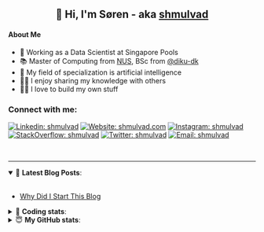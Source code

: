 <h2 align="center">
	👋 Hi, I'm Søren - aka <a href="https://shmulvad.com">shmulvad</a>
</h2>

#### About Me
- 🤖 Working as a Data Scientist at Singapore Pools
- 📚 Master of Computing from [NUS], BSc from [@diku-dk]
- 🧠 My field of specialization is artificial intelligence
- 👨‍🏫 I enjoy sharing my knowledge with others
- 👨‍💻 I love to build my own stuff

### Connect with me:

[![Linkedin: shmulvad](https://img.shields.io/badge/shmulvad-blue?style=flat&logo=Linkedin&logoColor=white)][linkedin]
[![Website: shmulvad.com](https://img.shields.io/badge/shmulvad.com-47CCCC?&style=flat&logo=Google-Chrome&logoColor=white)][website]
[![Instagram: shmulvad](https://img.shields.io/badge/-@shmulvad-purple?style=flat&logo=Instagram&logoColor=white)][instagram]
[![StackOverflow: shmulvad](https://img.shields.io/badge/shmulvad-FE7A16?style=flat&logo=stack-overflow&logoColor=white)][stackOverflow]
[![Twitter: shmulvad](https://img.shields.io/badge/@shmulvad-1ca0f1?style=flat&logo=twitter&logoColor=white)][twitter]
[![Email: shmulvad](https://img.shields.io/badge/shmulvad-D14836?style=flat&logo=gmail&logoColor=white)][mail]

<br />

---

<details open>
 <summary>📕 <b>Latest Blog Posts</b>: </summary>

<br>

<!-- BLOG-POST-LIST:START -->
- [Why Did I Start This Blog](https://shmulvad.com/blog/why-did-start-this-blog)
<!-- BLOG-POST-LIST:END -->

</details>

<!-- --- -->

<details>
 <summary>🤖 <b>Coding stats</b>: </summary>

<br>

NOTE: Doesn't track coding at work or work done in environments such as Jupyter Notebooks.

<!--START_SECTION:waka-->
![Code Time](http://img.shields.io/badge/Code%20Time-2%2C078%20hrs%2048%20mins-blue)

**I'm a Night 🦉** 

```text
🌞 Morning                505 commits         ██░░░░░░░░░░░░░░░░░░░░░░░   08.76 % 
🌆 Daytime                1507 commits        ███████░░░░░░░░░░░░░░░░░░   26.15 % 
🌃 Evening                2434 commits        ███████████░░░░░░░░░░░░░░   42.24 % 
🌙 Night                  1316 commits        ██████░░░░░░░░░░░░░░░░░░░   22.84 % 
```


📊 **This Week I Spent My Time On** 

```text
💬 Programming Languages: 
Python                   17 hrs 25 mins      ██████████████░░░░░░░░░░░   56.60 % 
HTML                     8 hrs 8 mins        ███████░░░░░░░░░░░░░░░░░░   26.43 % 
Other                    2 hrs 56 mins       ██░░░░░░░░░░░░░░░░░░░░░░░   09.56 % 
CSS                      33 mins             ░░░░░░░░░░░░░░░░░░░░░░░░░   01.83 % 
Text                     29 mins             ░░░░░░░░░░░░░░░░░░░░░░░░░   01.62 % 

🔥 Editors: 
VS Code                  27 hrs 48 mins      ███████████████████████░░   90.33 % 
Zsh                      2 hrs 43 mins       ██░░░░░░░░░░░░░░░░░░░░░░░   08.85 % 
Sublime Text             15 mins             ░░░░░░░░░░░░░░░░░░░░░░░░░   00.82 % 

🐱‍💻 Projects: 
datapakke-interface      26 hrs 20 mins      █████████████████████░░░░   85.55 % 
Terminal                 1 hr 43 mins        █░░░░░░░░░░░░░░░░░░░░░░░░   05.62 % 
hit-locator              1 hr 40 mins        █░░░░░░░░░░░░░░░░░░░░░░░░   05.44 % 
econ_model_src7          19 mins             ░░░░░░░░░░░░░░░░░░░░░░░░░   01.05 % 
overvaagning-admin       17 mins             ░░░░░░░░░░░░░░░░░░░░░░░░░   00.94 % 
```


 Last Updated on 11/08/2023 18:40:15 UTC
<!--END_SECTION:waka-->

</details>

<!-- --- -->

<details>
 <summary>😇 <b>My GitHub stats</b>: </summary>

<br>

<img align="left" alt="shmulvad's Github Stats" src="https://github-readme-stats.vercel.app/api?username=shmulvad&show_icons=true&hide_border=true" />

</details>



[website]: https://shmulvad.com
[twitter]: https://twitter.com/shmulvad
[linkedin]: https://linkedin.com/in/shmulvad
[instagram]: https://instagram.com/shmulvad
[stackOverflow]: https://stackoverflow.com/users/9248793/shmulvad
[mail]: mailto:shmulvad@gmail.com
[@diku-dk]: https://github.com/diku-dk
[github]: https://github.com/shmulvad
[NUS]: https://www.nus.edu.sg